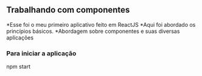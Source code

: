 ## Trabalhando com componentes

*Esse foi o meu primeiro aplicativo feito em ReactJS
*Aqui foi abordado os princípios básicos.
*Abordagem sobre componentes e suas diversas aplicações

### Para iniciar a aplicação
npm start